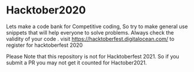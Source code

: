 # Hacktober2020
Lets make a code bank for Competitive coding,
So try to make general use snippets that will help everyone to solve problems.
Always check the validity of your code . visit https://hacktoberfest.digitalocean.com/ to register for hacktoberfest 2020

Please Note that this repository is not for Hacktoberfest 2021. So if you submit a PR you may not get it counted for Hactober2021.
